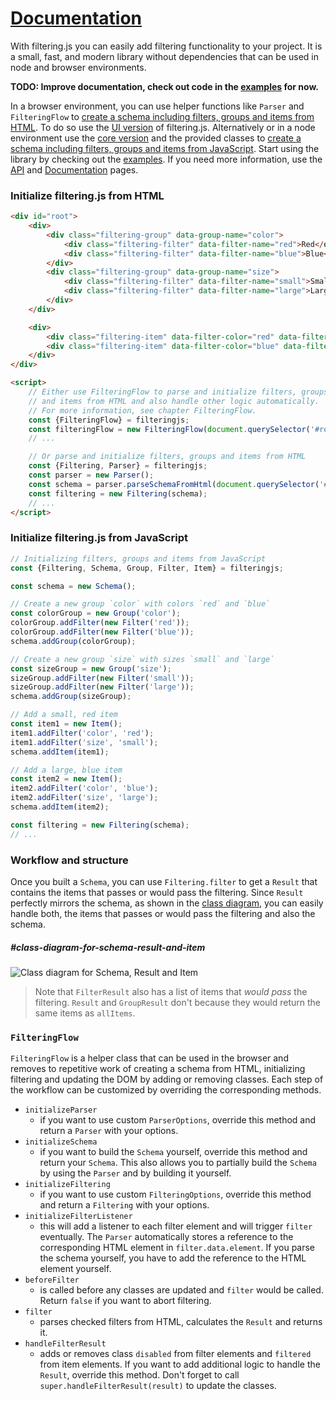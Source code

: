 # [Documentation]({{site.baseurl}}{{page.url}})

With filtering.js you can easily add filtering functionality to your project. It is a small, fast, and modern library without dependencies that can be used in node and browser environments.

**TODO: Improve documentation, check out code in the [examples]({{site.baseurl}}/examples.html) for now.**

In a browser environment, you can use helper functions like `Parser` and `FilteringFlow` to [create a schema including filters, groups and items from HTML](#initialize-filteringjs-from-html). To do so use the [UI version](https://github.com/robertpainsi/filtering.js/blob/main/dist/index.ui.js) of filtering.js. Alternatively or in a node environment use the [core version](https://github.com/robertpainsi/filtering.js/blob/main/dist/index.core.js) and the provided classes to [create a schema including filters, groups and items from JavaScript](#initialize-filteringjs-from-javascript).
Start using the library by checking out the [examples]({{site.baseurl}}/examples.html). If you need more information, use the [API]({{site.baseurl}}/api/index.html) and [Documentation]({{site.baseurl}}/documentation.html) pages.

### Initialize filtering.js from HTML

```html
<div id="root">
    <div>
        <div class="filtering-group" data-group-name="color">
            <div class="filtering-filter" data-filter-name="red">Red</div>
            <div class="filtering-filter" data-filter-name="blue">Blue</div>
        </div>
        <div class="filtering-group" data-group-name="size">
            <div class="filtering-filter" data-filter-name="small">Small</div>
            <div class="filtering-filter" data-filter-name="large">Large</div>
        </div>
    </div>

    <div>
        <div class="filtering-item" data-filter-color="red" data-filter-size="small"></div>
        <div class="filtering-item" data-filter-color="blue" data-filter-size="large"></div>
    </div>
</div>

<script>
    // Either use FilteringFlow to parse and initialize filters, groups
    // and items from HTML and also handle other logic automatically.
    // For more information, see chapter FilteringFlow.
    const {FilteringFlow} = filteringjs;
    const filteringFlow = new FilteringFlow(document.querySelector('#root'));
    // ...

    // Or parse and initialize filters, groups and items from HTML
    const {Filtering, Parser} = filteringjs;
    const parser = new Parser();
    const schema = parser.parseSchemaFromHtml(document.querySelector('#root'));
    const filtering = new Filtering(schema);
    // ...
</script>
```

### Initialize filtering.js from JavaScript

```js
// Initializing filters, groups and items from JavaScript
const {Filtering, Schema, Group, Filter, Item} = filteringjs;

const schema = new Schema();

// Create a new group `color` with colors `red` and `blue`
const colorGroup = new Group('color');
colorGroup.addFilter(new Filter('red'));
colorGroup.addFilter(new Filter('blue'));
schema.addGroup(colorGroup);

// Create a new group `size` with sizes `small` and `large`
const sizeGroup = new Group('size');
sizeGroup.addFilter(new Filter('small'));
sizeGroup.addFilter(new Filter('large'));
schema.addGroup(sizeGroup);

// Add a small, red item
const item1 = new Item();
item1.addFilter('color', 'red');
item1.addFilter('size', 'small');
schema.addItem(item1);

// Add a large, blue item
const item2 = new Item();
item2.addFilter('color', 'blue');
item2.addFilter('size', 'large');
schema.addItem(item2);

const filtering = new Filtering(schema);
// ...
```

### Workflow and structure

Once you built a `Schema`, you can use `Filtering.filter` to get a `Result` that contains the items that passes or would pass the filtering. Since `Result` perfectly mirrors the schema, as shown in the [class diagram](#class-diagram-for-schema-result-and-item), you can easily handle both, the items that passes or would pass the filtering and also the schema.

##### #class-diagram-for-schema-result-and-item

![Class diagram for Schema, Result and Item](./assets/class-diagram-schema-result-item.svg)

> Note that `FilterResult` also has a list of items that *would
pass* the filtering. `Result` and `GroupResult` don't because they would return the same items as `allItems`.

### `FilteringFlow`

`FilteringFlow` is a helper class that can be used in the browser and removes to repetitive work of creating a schema from HTML, initializing filtering and updating the DOM by adding or removing classes. Each step of the workflow can be customized by overriding the corresponding methods.

- `initializeParser`
    - if you want to use custom `ParserOptions`, override this method and return a `Parser` with your options.
- `initializeSchema`
    - if you want to build the `Schema` yourself, override this method and return your `Schema`. This also allows you to partially build the `Schema` by using the `Parser` and by building it yourself.
- `initializeFiltering`
    - if you want to use custom `FilteringOptions`, override this method and return a `Filtering` with your options.
- `initializeFilterListener`
    - this will add a listener to each filter element and will trigger `filter` eventually. The `Parser` automatically stores a reference to the corresponding HTML element in `filter.data.element`. If you parse the schema yourself, you have to add the reference to the HTML element yourself.
- `beforeFilter`
    - is called before any classes are updated and `filter` would be called. Return `false` if you want to abort filtering.
- `filter`
    - parses checked filters from HTML, calculates the `Result` and returns it.
- `handleFilterResult`
    - adds or removes class `disabled` from filter elements and `filtered` from item elements. If you want to add additional logic to handle the `Result`, override this method. Don't forget to call `super.handleFilterResult(result)` to update the classes.
